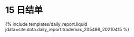 # 15 日结单

{% include  templates/daily_report.liquid jdata=site.data.daily_report.trademax_205498_20210415 %}
